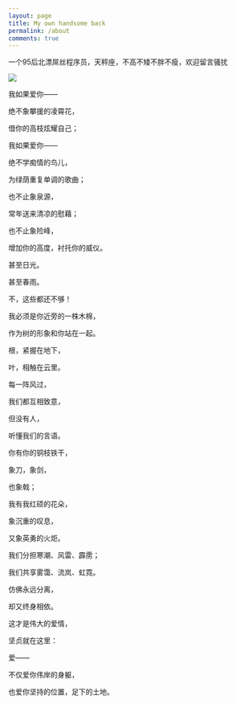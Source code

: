 ```yaml
---
layout: page
title: My own handsome back
permalink: /about
comments: true
---
```


<div class="row justify-content-between">
<div class="col-md-8 pr-5">

<p>一个95后北漂屌丝程序员，天秤座，不高不矮不胖不瘦，欢迎留言骚扰</p>

<p class="mb-5"><img class="shadow-lg" src="{{site.baseurl}}/assets/images/zdp.jpeg"/></p>
</div>
<div class="col-md-4">

<div class="sticky-top sticky-top-80">
<p>我如果爱你——</p>
<p>绝不象攀援的凌霄花，</p>
<p>借你的高枝炫耀自己；</p>
<p>我如果爱你——</p>
<p>绝不学痴情的鸟儿，</p>
<p>为绿荫重复单调的歌曲；</p>
<p>也不止象泉源，</p>
<p>常年送来清凉的慰藉；</p>
<p>也不止象险峰，</p>
<p>增加你的高度，衬托你的威仪。</p>
<p>甚至日光。</p>
<p>甚至春雨。</p>
<p>不，这些都还不够！</p>
<p>我必须是你近旁的一株木棉，</p>
<p>作为树的形象和你站在一起。</p>
<p>根，紧握在地下，</p>
<p>叶，相触在云里。</p>
<p>每一阵风过，</p>
<p>我们都互相致意，</p>
<p>但没有人，</p>
<p>听懂我们的言语。</p>
<p>你有你的铜枝铁干，</p>
<p>象刀，象剑，</p>
<p>也象戟；</p>
<p>我有我红硕的花朵，</p>
<p>象沉重的叹息，</p>
<p>又象英勇的火炬。</p>
<p>我们分担寒潮、风雷、霹雳；</p>
<p>我们共享雾霭、流岚、虹霓。</p>
<p>仿佛永远分离，</p>
<p>却又终身相依。</p>
<p>这才是伟大的爱情，</p>
<p>坚贞就在这里：</p>
<p>爱——</p>
<p>不仅爱你伟岸的身躯，</p>
<p>也爱你坚持的位置，足下的土地。</p>

</div>

</div>
</div>
